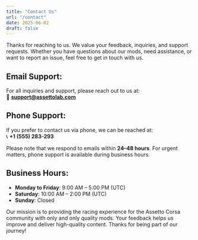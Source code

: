 ```yaml
---
title: "Contact Us"
url: "/contact"
date: 2025-06-02
draft: false
---
```


Thanks for reaching to us. We value your feedback, inquiries, and support requests. Whether you have questions about our mods, need assistance, or want to report an issue, feel free to get in touch with us.

## **Email Support:**
For all inquiries and support, please reach out to us at:  
📧 **support@assettolab.com**

## **Phone Support:**
If you prefer to contact us via phone, we can be reached at:  
📞 **+1 (555) 283-293**

Please note that we respond to emails within **24–48 hours**. For urgent matters, phone support is available during business hours.


## **Business Hours:**
- **Monday to Friday**: 9:00 AM – 5:00 PM (UTC)
- **Saturday**: 10:00 AM – 2:00 PM (UTC)
- **Sunday**: Closed


Our mission is to providing the  racing experience for the Assetto Corsa community with only and only quality mods. Your feedback helps us improve and deliver high-quality content. Thanks for being part of our journey!


